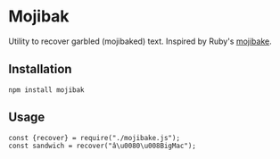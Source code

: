 Mojibak
=======
Utility to recover garbled (mojibaked) text. Inspired by Ruby's [mojibake](https://github.com/dekellum/mojibake).

Installation
------------

    npm install mojibak

Usage
-----

    const {recover} = require("./mojibake.js");
    const sandwich = recover("â\u0080\u008BigMac");
